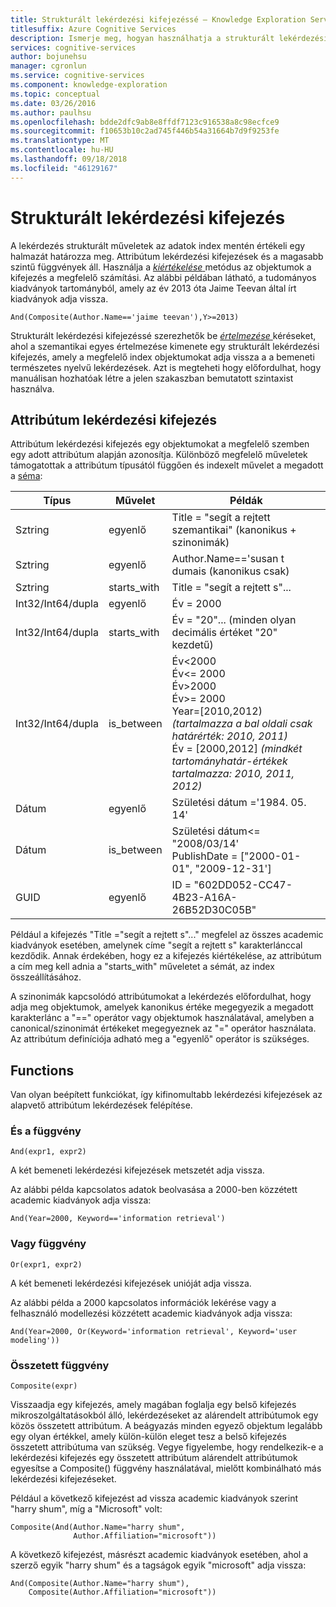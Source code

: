 ```yaml
---
title: Strukturált lekérdezési kifejezéssé – Knowledge Exploration Service API
titlesuffix: Azure Cognitive Services
description: Ismerje meg, hogyan használhatja a strukturált lekérdezési kifejezések a a Knowledge Exploration Service (KES) API.
services: cognitive-services
author: bojunehsu
manager: cgronlun
ms.service: cognitive-services
ms.component: knowledge-exploration
ms.topic: conceptual
ms.date: 03/26/2016
ms.author: paulhsu
ms.openlocfilehash: bdde2dfc9ab8e8ffdf7123c916538a8c98ecfce9
ms.sourcegitcommit: f10653b10c2ad745f446b54a31664b7d9f9253fe
ms.translationtype: MT
ms.contentlocale: hu-HU
ms.lasthandoff: 09/18/2018
ms.locfileid: "46129167"
---
```

# <a name="structured-query-expression"></a>Strukturált lekérdezési kifejezés

A lekérdezés strukturált műveletek az adatok index mentén értékeli egy halmazát határozza meg.  Attribútum lekérdezési kifejezések és a magasabb szintű függvények áll.  Használja a [ *kiértékelése* ](evaluateMethod.md) metódus az objektumok a kifejezés a megfelelő számítási.  Az alábbi példában látható, a tudományos kiadványok tartományból, amely az év 2013 óta Jaime Teevan által írt kiadványok adja vissza.

`And(Composite(Author.Name=='jaime teevan'),Y>=2013)`

Strukturált lekérdezési kifejezéssé szerezhetők be [ *értelmezése* ](interpretMethod.md) kéréseket, ahol a szemantikai egyes értelmezése kimenete egy strukturált lekérdezési kifejezés, amely a megfelelő index objektumokat adja vissza a a bemeneti természetes nyelvű lekérdezések.  Azt is megteheti hogy előfordulhat, hogy manuálisan hozhatóak létre a jelen szakaszban bemutatott szintaxist használva.

## <a name="attribute-query-expression"></a>Attribútum lekérdezési kifejezés

Attribútum lekérdezési kifejezés egy objektumokat a megfelelő szemben egy adott attribútum alapján azonosítja.  Különböző megfelelő műveletek támogatottak a attribútum típusától függően és indexelt művelet a megadott a [séma](SchemaFormat.md):

| Típus | Művelet | Példák |
|------|-------------|------------|
| Sztring | egyenlő | Title = "segít a rejtett szemantikai" (kanonikus + szinonimák) |
| Sztring | egyenlő | Author.Name=='susan t dumais (kanonikus csak)|
| Sztring | starts_with | Title = "segít a rejtett s"... |
| Int32/Int64/dupla | egyenlő | Év = 2000 |
| Int32/Int64/dupla | starts_with | Év = "20"... (minden olyan decimális értéket "20" kezdetű) |
| Int32/Int64/dupla | is_between | Év&lt;2000 <br/> Év&lt;= 2000 <br/> Év&gt;2000 <br/> Év&gt;= 2000 <br/> Year=[2010,2012) *(tartalmazza a bal oldali csak határérték: 2010, 2011)* <br/> Év = [2000,2012] *(mindkét tartományhatár-értékek tartalmazza: 2010, 2011, 2012)* |
| Dátum | egyenlő | Születési dátum ='1984. 05. 14' |
| Dátum | is_between | Születési dátum&lt;= "2008/03/14' <br/> PublishDate = ["2000-01-01", "2009-12-31'] |
| GUID | egyenlő | ID = "602DD052-CC47-4B23-A16A-26B52D30C05B" |


Például a kifejezés "Title ="segít a rejtett s"..." megfelel az összes academic kiadványok esetében, amelynek címe "segít a rejtett s" karakterlánccal kezdődik.  Annak érdekében, hogy ez a kifejezés kiértékelése, az attribútum a cím meg kell adnia a "starts_with" műveletet a sémát, az index összeállításához.

A szinonimák kapcsolódó attribútumokat a lekérdezés előfordulhat, hogy adja meg objektumok, amelyek kanonikus értéke megegyezik a megadott karakterlánc a "==" operátor vagy objektumok használatával, amelyben a canonical/szinonimát értékeket megegyeznek az "=" operátor használata.  Az attribútum definíciója adható meg a "egyenlő" operátor is szükséges.


## <a name="functions"></a>Functions

Van olyan beépített funkciókat, így kifinomultabb lekérdezési kifejezések az alapvető attribútum lekérdezések felépítése.

### <a name="and-function"></a>És a függvény

`And(expr1, expr2)`

A két bemeneti lekérdezési kifejezések metszetét adja vissza.

Az alábbi példa kapcsolatos adatok beolvasása a 2000-ben közzétett academic kiadványok adja vissza:

`And(Year=2000, Keyword=='information retrieval')`

### <a name="or-function"></a>Vagy függvény

`Or(expr1, expr2)`

A két bemeneti lekérdezési kifejezések unióját adja vissza.

Az alábbi példa a 2000 kapcsolatos információk lekérése vagy a felhasználó modellezési közzétett academic kiadványok adja vissza:

`And(Year=2000, Or(Keyword='information retrieval', Keyword='user modeling'))`

### <a name="composite-function"></a>Összetett függvény

`Composite(expr)`

Visszaadja egy kifejezés, amely magában foglalja egy belső kifejezés mikroszolgáltatásokból álló, lekérdezéseket az alárendelt attribútumok egy közös összetett attribútum.  A beágyazás minden egyező objektum legalább egy olyan értékkel, amely külön-külön eleget tesz a belső kifejezés összetett attribútuma van szükség.  Vegye figyelembe, hogy rendelkezik-e a lekérdezési kifejezés egy összetett attribútum alárendelt attribútumok egyesítse a Composite() függvény használatával, mielőtt kombinálható más lekérdezési kifejezéseket.

Például a következő kifejezést ad vissza academic kiadványok szerint "harry shum", míg a "Microsoft" volt:

```
Composite(And(Author.Name="harry shum", 
              Author.Affiliation="microsoft"))
```

A következő kifejezést, másrészt academic kiadványok esetében, ahol a szerző egyik "harry shum" és a tagságok egyik "microsoft" adja vissza:

```
And(Composite(Author.Name="harry shum"), 
    Composite(Author.Affiliation="microsoft"))
```

